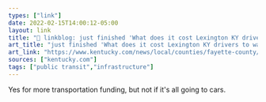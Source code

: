 ```yaml
---
types: ["link"]
date: 2022-02-15T14:00:12-05:00
layout: link
title: "🔗 linkblog: just finished 'What does it cost Lexington KY drivers to wait in traffic? | Lexington Herald Leader'"
art_title: "just finished 'What does it cost Lexington KY drivers to wait in traffic? | Lexington Herald Leader"
art_link: "https://www.kentucky.com/news/local/counties/fayette-county/article258418128.html"
sources: ["kentucky.com"]
tags: ["public transit","infrastructure"]
---
```

Yes for more transportation funding, but not if it's all going to cars.
